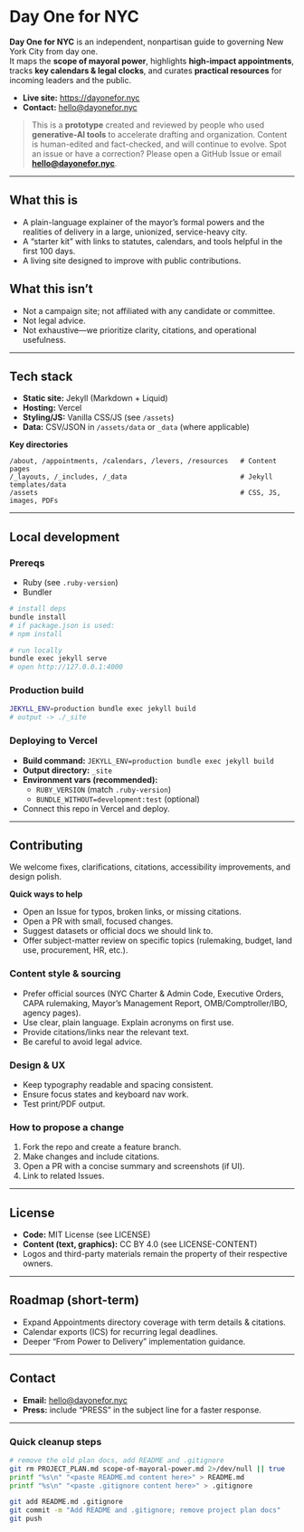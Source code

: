 # Day One for NYC

**Day One for NYC** is an independent, nonpartisan guide to governing New York City from day one.  
It maps the **scope of mayoral power**, highlights **high-impact appointments**, tracks **key calendars & legal clocks**, and curates **practical resources** for incoming leaders and the public.

- **Live site:** https://dayonefor.nyc
- **Contact:** hello@dayonefor.nyc

> This is a **prototype** created and reviewed by people who used **generative-AI tools** to accelerate drafting and organization. Content is human-edited and fact-checked, and will continue to evolve. Spot an issue or have a correction? Please open a GitHub Issue or email **hello@dayonefor.nyc**.

---

## What this is
- A plain-language explainer of the mayor’s formal powers and the realities of delivery in a large, unionized, service-heavy city.
- A “starter kit” with links to statutes, calendars, and tools helpful in the first 100 days.
- A living site designed to improve with public contributions.

## What this isn’t
- Not a campaign site; not affiliated with any candidate or committee.
- Not legal advice.
- Not exhaustive—we prioritize clarity, citations, and operational usefulness.

---

## Tech stack
- **Static site:** Jekyll (Markdown + Liquid)
- **Hosting:** Vercel
- **Styling/JS:** Vanilla CSS/JS (see `/assets`)
- **Data:** CSV/JSON in `/assets/data` or `_data` (where applicable)

**Key directories**
```
/about, /appointments, /calendars, /levers, /resources   # Content pages
/_layouts, /_includes, /_data                            # Jekyll templates/data
/assets                                                  # CSS, JS, images, PDFs
```

---

## Local development

### Prereqs
- Ruby (see `.ruby-version`)
- Bundler

```bash
# install deps
bundle install
# if package.json is used:
# npm install

# run locally
bundle exec jekyll serve
# open http://127.0.0.1:4000
```

### Production build
```bash
JEKYLL_ENV=production bundle exec jekyll build
# output -> ./_site
```

### Deploying to Vercel
- **Build command:** `JEKYLL_ENV=production bundle exec jekyll build`
- **Output directory:** `_site`
- **Environment vars (recommended):**
  - `RUBY_VERSION` (match `.ruby-version`)
  - `BUNDLE_WITHOUT=development:test` (optional)
- Connect this repo in Vercel and deploy.

---

## Contributing
We welcome fixes, clarifications, citations, accessibility improvements, and design polish.

**Quick ways to help**
- Open an Issue for typos, broken links, or missing citations.
- Open a PR with small, focused changes.
- Suggest datasets or official docs we should link to.
- Offer subject-matter review on specific topics (rulemaking, budget, land use, procurement, HR, etc.).

### Content style & sourcing
- Prefer official sources (NYC Charter & Admin Code, Executive Orders, CAPA rulemaking, Mayor’s Management Report, OMB/Comptroller/IBO, agency pages).
- Use clear, plain language. Explain acronyms on first use.
- Provide citations/links near the relevant text.
- Be careful to avoid legal advice.

### Design & UX
- Keep typography readable and spacing consistent.
- Ensure focus states and keyboard nav work.
- Test print/PDF output.

### How to propose a change
1. Fork the repo and create a feature branch.
2. Make changes and include citations.
3. Open a PR with a concise summary and screenshots (if UI).
4. Link to related Issues.

---

## License
- **Code:** MIT License (see LICENSE)
- **Content (text, graphics):** CC BY 4.0 (see LICENSE-CONTENT)
- Logos and third-party materials remain the property of their respective owners.

---

## Roadmap (short-term)
- Expand Appointments directory coverage with term details & citations.
- Calendar exports (ICS) for recurring legal deadlines.
- Deeper “From Power to Delivery” implementation guidance.

---

## Contact
- **Email:** hello@dayonefor.nyc
- **Press:** include “PRESS” in the subject line for a faster response.

---

### Quick cleanup steps

```bash
# remove the old plan docs, add README and .gitignore
git rm PROJECT_PLAN.md scope-of-mayoral-power.md 2>/dev/null || true
printf "%s\n" "<paste README.md content here>" > README.md
printf "%s\n" "<paste .gitignore content here>" > .gitignore

git add README.md .gitignore
git commit -m "Add README and .gitignore; remove project plan docs"
git push
```
